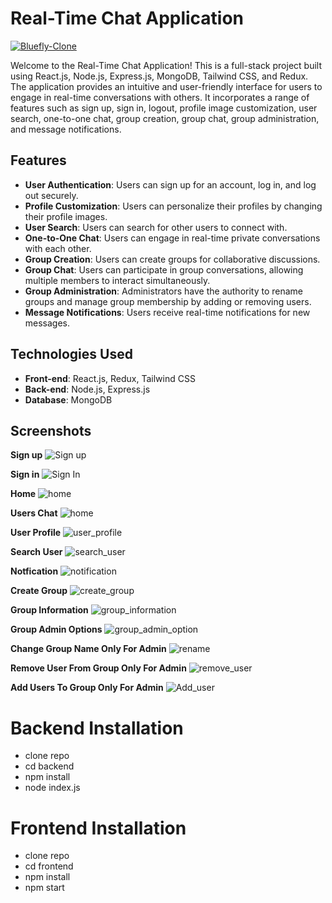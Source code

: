 # Real-Time Chat Application

<a href="https://chat-app-ca.netlify.app/" target="blank">
        <img src="https://img.shields.io/static/v1?style=for-the-badge&message=Want to see live preview »&color=1BB91F&logo=Bluefly&logoColor=FFFFFF&label=" alt="Bluefly-Clone" />
        </a>

  Welcome to the Real-Time Chat Application! This is a full-stack project built using React.js, Node.js, Express.js, MongoDB, Tailwind CSS, and Redux. The application provides an intuitive and user-friendly interface for users to engage in real-time conversations with others. It incorporates a range of features such as sign up, sign in, logout, profile image customization, user search, one-to-one chat, group creation, group chat, group administration, and message notifications.

## Features
- **User Authentication**: Users can sign up for an account, log in, and log out securely.
- **Profile Customization**: Users can personalize their profiles by changing their profile images.
- **User Search**: Users can search for other users to connect with.
- **One-to-One Chat**: Users can engage in real-time private conversations with each other.
- **Group Creation**: Users can create groups for collaborative discussions.
- **Group Chat**: Users can participate in group conversations, allowing multiple members to interact simultaneously.
- **Group Administration**: Administrators have the authority to rename groups and manage group membership by adding or removing users.
- **Message Notifications**: Users receive real-time notifications for new messages.

## Technologies Used
- **Front-end**: React.js, Redux, Tailwind CSS
- **Back-end**: Node.js, Express.js
- **Database**: MongoDB

## Screenshots
**Sign up**
![Sign up](https://media-hosting.imagekit.io//c7b43a0b54504696/Signup%20page.png?Expires=1832520535&Key-Pair-Id=K2ZIVPTIP2VGHC&Signature=UkjqGtDstguEhbVAEHMJGalFeUaykaQg~l2wmNmeSGWFALiWXmhT~0dKHIgYl41Bs3rU78XCnlBoXz46jQvVmBG9sM7h3JmrjuDf3TLXyPF-KS5Z4IkrBA4ukvMOrBdfgqhb5dsvyJ-xXzicfhx07gfW5gt1Jg6CTDlxzdbz7shNgamZkAz-BbHFTOfLCgj8JQyMQk3unsZHXU3~0TLI1FvXK4xE3tHSJo4XoR0Pmh~E0-GNvNo7MFccGZWRF5TX9HHzdfH26JPIakOXMYCdvDY94W6s9Ih8mI5wQhbp8ix9B83Uq~3MSeSNlQBLL1VZgKy-30OGpnLwv6vr67~t-w__)

**Sign in**
![Sign In](https://res.cloudinary.com/dfrhy6m3m/image/upload/v1689146246/pntbaaigxkup1puqgjwa.png)

**Home**
![home](https://res.cloudinary.com/dfrhy6m3m/image/upload/v1689146043/p7obaxsyrz5l074jkyj7.png)

**Users Chat**
![home](https://res.cloudinary.com/dfrhy6m3m/image/upload/v1689145934/ipqp3jb0qyb32nip6osj.png)

**User Profile**
![user_profile](https://res.cloudinary.com/dfrhy6m3m/image/upload/v1689146213/wvyx7ndxisaxpkgopxnh.png)

**Search User**
![search_user](https://res.cloudinary.com/dfrhy6m3m/image/upload/v1689146068/utilpiyhlxikhju36c7d.png)

**Notfication**
![notification](https://res.cloudinary.com/dfrhy6m3m/image/upload/v1689146057/b85aapingyke67r41vvb.png)

**Create Group**
![create_group](https://res.cloudinary.com/dfrhy6m3m/image/upload/v1689145950/afzfrs7dxuxij2z24vgy.png)

**Group Information**
![group_information](https://res.cloudinary.com/dfrhy6m3m/image/upload/v1689145976/bd8wyctt2tw4ukgwuoht.png)

**Group Admin Options**
![group_admin_option](https://res.cloudinary.com/dfrhy6m3m/image/upload/v1689146029/rbkuo9dgrym9y3ayymz4.png)

**Change Group Name Only For Admin**
![rename](https://res.cloudinary.com/dfrhy6m3m/image/upload/v1689146017/da8y031jf7twpxlp2ipy.png)

**Remove User From Group Only For Admin**
![remove_user](https://res.cloudinary.com/dfrhy6m3m/image/upload/v1689146005/ymitbkdkz2mlfvrb9gvl.png)

**Add Users To Group Only For Admin**
![Add_user](https://res.cloudinary.com/dfrhy6m3m/image/upload/v1690197588/lehnw0hfqfnxu8ktajys.png)



<h1>  Backend Installation </h1>
<ul> 
<li> clone repo  </li>
<li> cd backend </li>
<li> npm install </li>
<li> node index.js </li>
</ul>

<h1>  Frontend Installation </h1>
<ul> 
<li> clone repo  </li>
<li> cd frontend </li>
<li> npm install </li>
<li> npm start </li>
</ul>
